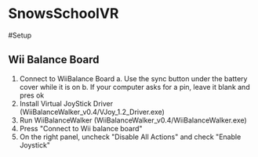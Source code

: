 SnowsSchoolVR
=============

#Setup

## Wii Balance Board

1. Connect to WiiBalance Board
	a. Use the sync button under the battery cover while it is on
	b. If your computer asks for a pin, leave it blank and pres ok
2. Install Virtual JoyStick Driver (WiiBalanceWalker_v0.4/VJoy_1.2_Driver.exe)
3. Run WiiBalanceWalker (WiiBalanceWalker_v0.4/WiiBalanceWalker.exe)
4. Press "Connect to Wii balance board"
5. On the right panel, uncheck "Disable All Actions" and check "Enable Joystick"